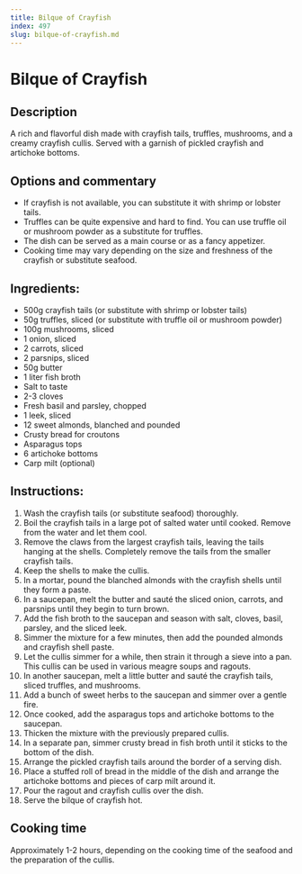 ```yaml
---
title: Bilque of Crayfish
index: 497
slug: bilque-of-crayfish.md
---
```


# Bilque of Crayfish

## Description
A rich and flavorful dish made with crayfish tails, truffles, mushrooms, and a creamy crayfish cullis. Served with a garnish of pickled crayfish and artichoke bottoms.

## Options and commentary
- If crayfish is not available, you can substitute it with shrimp or lobster tails.
- Truffles can be quite expensive and hard to find. You can use truffle oil or mushroom powder as a substitute for truffles.
- The dish can be served as a main course or as a fancy appetizer.
- Cooking time may vary depending on the size and freshness of the crayfish or substitute seafood.

## Ingredients:
- 500g crayfish tails (or substitute with shrimp or lobster tails)
- 50g truffles, sliced (or substitute with truffle oil or mushroom powder)
- 100g mushrooms, sliced
- 1 onion, sliced
- 2 carrots, sliced
- 2 parsnips, sliced
- 50g butter
- 1 liter fish broth
- Salt to taste
- 2-3 cloves
- Fresh basil and parsley, chopped
- 1 leek, sliced
- 12 sweet almonds, blanched and pounded
- Crusty bread for croutons
- Asparagus tops
- 6 artichoke bottoms
- Carp milt (optional)

## Instructions:
1. Wash the crayfish tails (or substitute seafood) thoroughly.
2. Boil the crayfish tails in a large pot of salted water until cooked. Remove from the water and let them cool.
3. Remove the claws from the largest crayfish tails, leaving the tails hanging at the shells. Completely remove the tails from the smaller crayfish tails.
4. Keep the shells to make the cullis.
5. In a mortar, pound the blanched almonds with the crayfish shells until they form a paste.
6. In a saucepan, melt the butter and sauté the sliced onion, carrots, and parsnips until they begin to turn brown.
7. Add the fish broth to the saucepan and season with salt, cloves, basil, parsley, and the sliced leek.
8. Simmer the mixture for a few minutes, then add the pounded almonds and crayfish shell paste.
9. Let the cullis simmer for a while, then strain it through a sieve into a pan. This cullis can be used in various meagre soups and ragouts.
10. In another saucepan, melt a little butter and sauté the crayfish tails, sliced truffles, and mushrooms.
11. Add a bunch of sweet herbs to the saucepan and simmer over a gentle fire.
12. Once cooked, add the asparagus tops and artichoke bottoms to the saucepan.
13. Thicken the mixture with the previously prepared cullis.
14. In a separate pan, simmer crusty bread in fish broth until it sticks to the bottom of the dish.
15. Arrange the pickled crayfish tails around the border of a serving dish.
16. Place a stuffed roll of bread in the middle of the dish and arrange the artichoke bottoms and pieces of carp milt around it.
17. Pour the ragout and crayfish cullis over the dish.
18. Serve the bilque of crayfish hot.

## Cooking time
Approximately 1-2 hours, depending on the cooking time of the seafood and the preparation of the cullis.